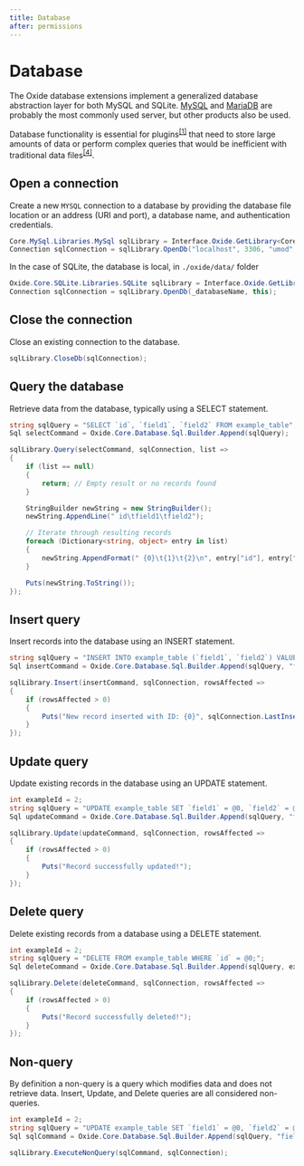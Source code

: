```yaml
---
title: Database
after: permissions
---
```


# Database

The Oxide database extensions implement a generalized database abstraction layer for both MySQL and SQLite.
[MySQL](https://dev.mysql.com/downloads/installer/) and [MariaDB](https://mariadb.org/download/?t=mariadb&p=mariadb&r=11.7.2&os=windows&cpu=x86_64&pkg=msi&mirror=osuosl) are probably the most commonly used server, but other products also be used.

Database functionality is essential for plugins<sup><a href="/glossary#plugins">[1]</a></sup> that need to store large amounts of data or perform complex queries that would be inefficient with traditional data files<sup><a href="/glossary#data-files">[4]</a></sup>.

## Open a connection

Create a new `MYSQL` connection to a database by providing the database file location or an address (URI and port), a database name, and authentication credentials.

```csharp
Core.MySql.Libraries.MySql sqlLibrary = Interface.Oxide.GetLibrary<Core.MySql.Libraries.MySql>();
Connection sqlConnection = sqlLibrary.OpenDb("localhost", 3306, "umod", "username", "password", this);
```

In the case of SQLite, the database is local, in `./oxide/data/` folder

```csharp
Oxide.Core.SQLite.Libraries.SQLite sqlLibrary = Interface.Oxide.GetLibrary<Oxide.Core.SQLite.Libraries.SQLite>();
Connection sqlConnection = sqlLibrary.OpenDb(_databaseName, this);
```

## Close the connection

Close an existing connection to the database.

```csharp
sqlLibrary.CloseDb(sqlConnection);
```

## Query the database

Retrieve data from the database, typically using a SELECT statement.

```csharp
string sqlQuery = "SELECT `id`, `field1`, `field2` FROM example_table";
Sql selectCommand = Oxide.Core.Database.Sql.Builder.Append(sqlQuery);

sqlLibrary.Query(selectCommand, sqlConnection, list =>
{
    if (list == null)
    {
        return; // Empty result or no records found
    }

    StringBuilder newString = new StringBuilder();
    newString.AppendLine(" id\tfield1\tfield2");

    // Iterate through resulting records
    foreach (Dictionary<string, object> entry in list)
    {
        newString.AppendFormat(" {0}\t{1}\t{2}\n", entry["id"], entry["field1"], entry["field2"]);
    }

    Puts(newString.ToString());
});
```

## Insert query

Insert records into the database using an INSERT statement.

```csharp
string sqlQuery = "INSERT INTO example_table (`field1`, `field2`) VALUES (@0, @1);";
Sql insertCommand = Oxide.Core.Database.Sql.Builder.Append(sqlQuery, "field1 value", "field2 value");

sqlLibrary.Insert(insertCommand, sqlConnection, rowsAffected =>
{
    if (rowsAffected > 0)
    {
        Puts("New record inserted with ID: {0}", sqlConnection.LastInsertRowId);
    }
});
```

## Update query

Update existing records in the database using an UPDATE statement.

```csharp
int exampleId = 2;
string sqlQuery = "UPDATE example_table SET `field1` = @0, `field2` = @1  WHERE `id` = @2;";
Sql updateCommand = Oxide.Core.Database.Sql.Builder.Append(sqlQuery, "field1 value", "field2 value", exampleId);

sqlLibrary.Update(updateCommand, sqlConnection, rowsAffected =>
{
    if (rowsAffected > 0)
    {
        Puts("Record successfully updated!");
    }
});
```

## Delete query

Delete existing records from a database using a DELETE statement.

```csharp
int exampleId = 2;
string sqlQuery = "DELETE FROM example_table WHERE `id` = @0;";
Sql deleteCommand = Oxide.Core.Database.Sql.Builder.Append(sqlQuery, exampleId);

sqlLibrary.Delete(deleteCommand, sqlConnection, rowsAffected =>
{
    if (rowsAffected > 0)
    {
        Puts("Record successfully deleted!");
    }
});
```

## Non-query

By definition a non-query is a query which modifies data and does not retrieve data. Insert, Update, and Delete queries are all considered non-queries.

```csharp
int exampleId = 2;
string sqlQuery = "UPDATE example_table SET `field1` = @0, `field2` = @1  WHERE `id` = @3;";
Sql sqlCommand = Oxide.Core.Database.Sql.Builder.Append(sqlQuery, "field1 value", "field2 value", exampleId);

sqlLibrary.ExecuteNonQuery(sqlCommand, sqlConnection);
```
